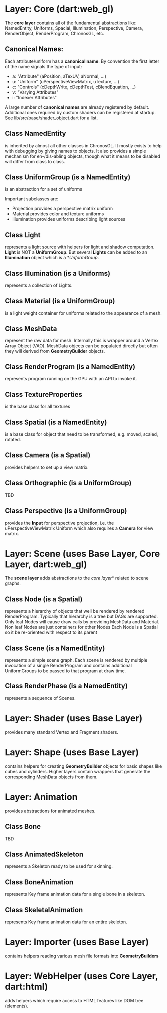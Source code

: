 # Layer: Core (dart:web_gl)
The **core layer** contains all of the fundamental abstractions like:
NamedEntity, Uniforms, Spacial, Illumination, Perspective,
Camera, RenderObject, RenderProgram, ChronosGL, etc.


## Canonical Names:
Each attribute/uniform has a **canonical name**. By convention the first
letter of the name signals the type of input:

* a: "Attribute" (aPosition, aTexUV, aNormal, ...)
* u: "Uniform" (uPerspectiveViewMatrix, uTexture, ...)
* c: "Controls" (cDepthWrite, cDepthTest, cBlendEquation, ...)
* v: "Varying Attributes"
* i: "Indexer Attributes"

A large number of **canonical names** are already registered by default.
Additional ones required by custom shaders can be registered at startup.
See lib/src/base/shader_object.dart for a list.

## Class NamedEntity
is inherited by almost all other classes in ChronosGL.
It mostly exists to help with debugging by giving names to objects.
It also provides a simple mechanism for en-/dis-abling objects, though
what it means to be disabled will differ from class to class.

## Class UniformGroup (is a NamedEntity)
is an abstraction for a set of uniforms

Important subclasses are:
* Projection provides a perspective matrix uniform
* Material provides color and texture uniforms
* Illumination provides uniforms describing light sources

## Class Light
represents a light source with helpers for
light and shadow computation.
**Light** is NOT a **UniformGroup**. But several **Lights**
can be added to an **Illumination** object which is
a **UnformGroup*.

## Class Illumination (is a Uniforms)
represents a collection of Lights.

## Class Material (is a UniformGroup)
is a light weight container for uniforms related to the appearance
of a mesh.

## Class MeshData
represent the raw data for mesh.
Internally this is wrapper around a Vertex Array Object (VAO).
MeshData objects can be populated directly but often they
will derived from **GeometryBuilder** objects.

## Class RenderProgram (is a NamedEntity)
represents program running on the GPU with an API to invoke it.

## Class TextureProperties
is the base class for all textures

## Class Spatial (is a NamedEntity)
is a base class for object that need to be transformed, e.g.
moved, scaled, rotated.

## Class Camera (is a Spatial)
provides helpers to set up a view matrix.

## Class Orthographic (is a UniformGroup)
TBD

## Class Perspective (is a UniformGroup)
provides the **Input** for perspective projection, i.e.
the uPerspectiveViewMatrix Uniform which also requires a **Camera**
for view matrix.

# Layer: Scene (uses Base Layer, Core Layer, dart:web_gl)
The **scene layer** adds abstractions to the *core layer**
related to scene graphs.


## Class Node (is a Spatial)
represents a hierarchy of objects that well be rendered
by rendered RenderProgram.
Typically that hierarchy is a tree but DAGs are supported.
Only leaf Nodes will cause draw calls by providing
MeshData and Material.
Non leaf Nodes are just containers for other Nodes
Each Node is a Spatial so it be re-oriented with respect to its parent

 ## Class Scene (is a NamedEntity)
 represents a simple scene graph.
 Each scene is rendered by multiple invocation of a single RenderProgram
 and contains additional UniformGroups to be passed to
 that program at draw time.

## Class RenderPhase (is a NamedEntity)
represents a sequence of Scenes.

# Layer: Shader (uses Base Layer)
provides many standard Vertex and Fragment shaders.

# Layer: Shape (uses Base Layer)
contains helpers for creating **GeometryBuilder**
objects for basic shapes like cubes and cylinders.
Higher layers contain wrappers that generate the corresponding
MeshData objects from them.

# Layer: Animation
provides abstractions for animated meshes.

## Class Bone
TBD

## Class AnimatedSkeleton
represents a Skeleton ready to be used for skinning.

## Class BoneAnimation
represents Key frame animation data for a single bone in a skeleton.

## Class SkeletalAnimation
represents Key frame animation data for an entire skeleton.

# Layer: Importer (uses Base Layer)
contains helpers reading various mesh file formats into **GeometryBuilders**

# Layer: WebHelper (uses Core Layer, dart:html)
adds helpers which require access to HTML features like
DOM tree (elements).

